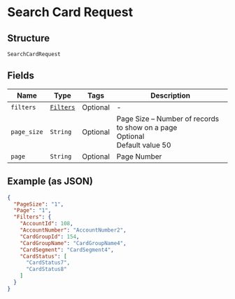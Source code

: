 
# Search Card Request

## Structure

`SearchCardRequest`

## Fields

| Name | Type | Tags | Description |
|  --- | --- | --- | --- |
| `filters` | [`Filters`](../../doc/models/filters.md) | Optional | - |
| `page_size` | `String` | Optional | Page Size – Number of records to show on a page<br>Optional<br>Default value 50 |
| `page` | `String` | Optional | Page Number |

## Example (as JSON)

```json
{
  "PageSize": "1",
  "Page": "1",
  "Filters": {
    "AccountId": 108,
    "AccountNumber": "AccountNumber2",
    "CardGroupId": 154,
    "CardGroupName": "CardGroupName4",
    "CardSegment": "CardSegment4",
    "CardStatus": [
      "CardStatus7",
      "CardStatus8"
    ]
  }
}
```

